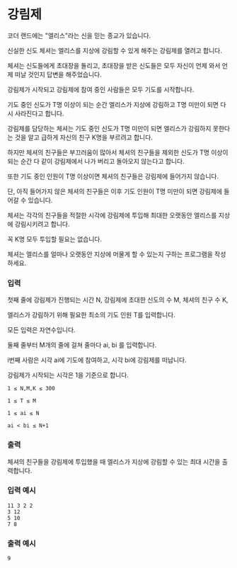 # 강림제

코더 랜드에는 "엘리스"라는 신을 믿는 종교가 있습니다. 

신실한 신도 체셔는 엘리스를 지상에 강림할 수 있게 해주는 강림제를 열려고 합니다. 

체셔는 신도들에게 초대장을 돌리고, 초대장을 받은 신도들은 모두 자신이 언제 와서 언제 떠날 것인지 답변을 해주었습니다.

강림제가 시작되고 강림제에 참여 중인 사람들은 모두 기도를 시작합니다. 

기도 중인 신도가 T명 이상이 되는 순간 엘리스가 지상에 강림하고 T명 미만이 되면 다시 사라진다고 합니다. 

강림제를 담당하는 체셔는 기도 중인 신도가 T명 미만이 되면 엘리스가 강림하지 못한다는 것을 알고 급하게 자신의 친구 K명을 부르려고 합니다.

하지만 체셔의 친구들은 부끄러움이 많아서 체셔의 친구들을 제외한 신도가 T명 이상이 되는 순간 다 같이 강림제에서 나가 버리고 돌아오지 않는다고 합니다.

또한 기도 중인 인원이 T명 이상이면 체셔의 친구들은 강림제에 들어가지 않습니다.

단, 아직 들어가지 않은 체셔의 친구들은 이후 기도 인원이 T명 미만이 되면 강림제에 들어갈 수 있습니다.

체셔는 각각의 친구들을 적절한 시각에 강림제에 투입해 최대한 오랫동안 엘리스를 지상에 강림시키려고 합니다. 

꼭 K명 모두 투입할 필요는 없습니다.

체셔는 엘리스를 얼마나 오랫동안 지상에 머물게 할 수 있는지 구하는 프로그램을 작성하세요.

### 입력

첫째 줄에 강림제가 진행되는 시간 N, 강림제에 초대한 신도의 수 M, 체셔의 친구 수 K, 

엘리스가 강림하기 위해 필요한 최소의 기도 인원 T를 입력합니다.

모든 입력은 자연수입니다.

둘째 줄부터 M개의 줄에 걸쳐 줄마다 ai, bi 를 입력합니다. 

i번째 사람은 시각 ai에 기도에 참여하고, 시각 bi에 강림제를 떠납니다.

강림제가 시작되는 시각은 1을 기준으로 합니다.

```
1 ≤ N,M,K ≤ 300

1 ≤ T ≤ M

1 ≤ ai ≤ N

ai < bi ≤ N+1
```

### 출력

체셔의 친구들을 강림제에 투입했을 때 엘리스가 지상에 강림할 수 있는 최대 시간을 출력합니다.

### 입력 예시

```
11 3 2 2
3 12
5 10
7 8
```

### 출력 예시

```
9
```